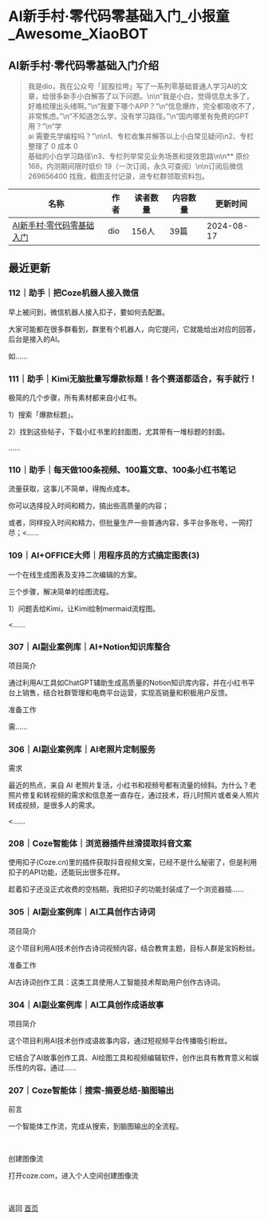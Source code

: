 # AI新手村·零代码零基础入门_小报童_Awesome_XiaoBOT

## AI新手村·零代码零基础入门介绍
> 我是dio，我在公众号「屁股拉垮」写了一系列零基础普通人学习AI的文章，给很多新手小白解答了以下问题。\n\n“我是小白，觉得信息太多了，好难梳理出头绪啊。”\n“我要下哪个APP？”\n“信息爆炸，完全都吸收不了，非常焦虑。”\n“不知道怎么学，没有学习路径。”\n“国内哪里有免费的GPT用？”\n“学  
ai 需要先学编程吗？”\n\n1、专栏收集并解答以上小白常见疑问\n2、专栏整理了 0 成本 0  
基础的小白学习路径\n3、专栏列举常见业务场景和提效思路\n\n** 原价 168，内测期间限时低价 19（一次订阅，永久可查阅）\n\n订阅后微信  
269656400 找我，截图支付记录，进专栏群领取资料包。  
  


|名称|作者|读者数量|内容数量|更新时间|
|---|---|---|---|---|
|[AI新手村·零代码零基础入门](https://xiaobot.net/p/pigulakua001?refer=0b133df9-27dc-423b-8101-639049001c13)|dio|156人|39篇|2024-08-17|

## 最近更新
### 112｜助手｜把Coze机器人接入微信

早上被问到，微信机器人接入扣子，要如何去配置。

大家可能都在很多群看到，群里有个机器人，向它提问，它就能给出对应的回答，后台是接入的AI。

如......

### 111｜助手｜Kimi无脑批量写爆款标题！各个赛道都适合，有手就行！

极简的几个步骤，所有素材都来自小红书。

1）搜索「爆款标题」。

2）找到这些帖子，下载小红书里的封面图，尤其带有一堆标题的封面。

......

### 110｜助手｜每天做100条视频、100篇文章、100条小红书笔记

流量获取，这事儿不简单，得掏点成本。​

你可以选择投入时间和精力，搞出些高质量的内容；​

或者，同样投入时间和精力，但批量生产一些普通内容，多平台多账号，一网打尽；​<......

### 109｜AI+OFFICE大师｜用程序员的方式搞定图表(3)

一个在线生成图表及支持二次编辑的方案。

三个步骤，解决简单的绘图流程。

1）问题丢给Kimi，让Kimi绘制mermaid​流程图。

<......

### 307｜AI副业案例库｜AI+Notion知识库整合

项目简介

通过利用AI工具如ChatGPT辅助生成高质量的Notion知识库内容，并在小红书平台上销售，结合社群管理和电商平台运营，实现高销量和积极用户反馈。

准备工作

需......

### 306｜AI副业案例库｜AI老照片定制服务

需求

最近的热点，来自 AI
老照片复活，小红书和视频号都有流量的倾斜。为什么？老照片修复和转视频的需求和信息差一直存在，通过技术，将儿时照片或者亲人照片转成视频，是很多人的需求。

<......

### 208｜Coze智能体｜浏览器插件丝滑提取抖音文案

使用扣子(Coze.cn)里的插件获取抖音视频文案，已经不是什么秘密了，但是利用扣子的API功能，还能玩出很多花样。

趁着扣子还没正式收费的空档期，我把扣子的功能封装成了一个浏览器插......

### 305｜AI副业案例库｜AI工具创作古诗词

项目简介

这个项目利用AI技术创作古诗词视频内容，结合教育主题，目标人群是宝妈粉丝。

准备工作

AI古诗词创作工具：这类工具使用人工智能技术帮助用户创作古诗词。

### 304｜AI副业案例库｜AI工具创作成语故事

项目简介

这个项目利用AI技术创作成语故事内容，通过短视频平台传播吸引粉丝。

它结合了AI故事创作工具、AI绘图工具和视频编辑软件，创作出具有教育意义和娱乐性的内容。通过......

### 207｜Coze智能体｜搜索-摘要总结-脑图输出

前言​

一个智能体工作流，完成从搜索，到脑图输出的全流程。​

​

创建图像流​

打开coze.com，进入个人空间创建图像流​


<a href="https://github.com/Reno9527/awesome-xiaobot" style="color: white; text-decoration: none;">awesome-xiaobot</a>

返回 [首页](../README.md)
